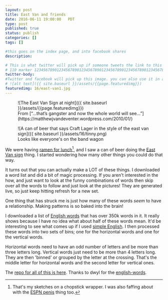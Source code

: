 ```yaml
---
layout: post
title: East Van and friends
date: 2016-06-11 19:00:00   PDT
type: post
published: true
status: publish
categories: []
tags: []

#this goes on the index page, and into facebook shares
description: 

# This is what twitter will pick up if someone tweets the link to this page 
# 110 marker 1234567890123456789012345678901234567890123456789012345678901234567890123456789012345678901234567890123456789
twitter-body:
#Twitter and facebook will pick up this image. you can also use it in a post with:
# ![alt text]({{ site.baseurl }}/assets/{{page.featuredimg}}) 
featuredimg: 16/east-van1.jpg
---
```

<style type="text/css">
    .definition{
        border-bottom: 2px solid;
        display: inline-block;
        width: 25%;
    }
    .cross-frame {
        background-color: black;
        display: inline-block;
        height: 20em;
        text-align: center;
        vertical-align: top;
        width: 33%;
    }
</style>

<figure>
![The East Van Sign at night]({{ site.baseurl }}/assets/{{page.featuredimg}})
<figcaption>
From [“…that’s gangster and now the whole world will see…”](https://matthewjvandeventer.wordpress.com/2010/01/)
</figcaption>
</figure>

<figure class="half-width right">
![A can of beer that says Craft Lager in the style of the east van sign]({{ site.baseurl }}/assets/16/tinny.png)
<figcaption>
Looks like everyone's on the band wagon
</figcaption>
</figure>

We were having [ramen for lunch](https://drive.google.com/file/d/1xPCi3ebZ6V-9p6F4Z5M48Z_s5h_3eMnd3w/view?usp=sharing)[^1], and I saw a can of beer doing the [East Van sign](https://en.wikipedia.org/wiki/East_Van_Cross) thing. I started wondering how many other things you could do that way.

It turns out that you can actually make a LOT of these things. I downloaded a word list and did a bit of magic processing. If you aren't interested in the how, and just want to look at the funny combinations of words then skip over all the words to follow and just look at the pictures! They are generated live, so just keep hitting refresh for a new set.

One thing that has struck me is just how many of these words _seem_ to have a relationship. Making patterns is so baked into the brain!

I downloaded a list of [English words](https://github.com/dwyl/english-words) that has over 350k words in it. It really shows because I have no idea what about half of these words mean. It'd be interesting to see what comes up if I used [simple English](https://en.wikipedia.org/wiki/Basic_English). I then processed these words into two sets of bins; one for the horizontal words and one for the vertical words.

Horizontal words need to have an odd number of letters and be more than three letters long. Vertical words just need to be more than 4 letters long. They are then 'binned' or grouped by the letter at the crossing. That's the middle letter for horizontal words and the second letter for vertical ones.

[^1]: That's my sketches on a chopstick wrapper. I was also faffing about with the [ESPN penis](https://www.buzzfeed.com/mrloganrhoades/fan-made-penis-sign-shown-on-live-tv-to-nations-delight) thing too.

<div id="cross-box"></div>
<div id="definitions"></div>

The [repo for all of this is here](https://github.com/notionparallax/east-van). Thanks to dwyl for the [english-words](https://github.com/dwyl/english-words).

<script type="text/javascript">
"use strict";
    document.addEventListener("DOMContentLoaded", function(event) { 
        var App = {};
        $.getJSON("/js/posts/east-van/hwords.json",  function( data ) { 
            App.hwords = data;
        
            $.getJSON("/js/posts/east-van/vwords.json",  function( data ) { 
                App.vwords = data;
                for (var i = 0; i < 10; i++) {
                  let random_letter = "abcdefghijklmnopqrstuvwxyz"[Math.floor(Math.random()*26)]
                  let hword = getWord(App.hwords, random_letter, 7);
                  let vword = getWord(App.vwords, random_letter, 8);
                  console.log(hword,vword);
                  addNewCross (hword, vword);
                  addDefinitions(hword, vword, "#definitions");
                }
            });
        });
        
        function getWord(words, letter, limit){
            let wordLength = 100;
            let word = "";
            while (wordLength>limit) {
                word = words[letter][Math.floor(Math.random() * words[letter].length)];
                wordLength = word.length;
            }
            return word;
        }

        function addDefinitions(hword, vword, selector){
            $(selector).append(`<ol class='definition'>
                                <li><a href='${"http://www.thefreedictionary.com/"+vword}' target='_blank'>${vword}</a></li>
                                <li><a href='${"http://www.thefreedictionary.com/"+hword}' target='_blank'>${hword}</a></li>
                                </ol>`);
        }

        function addNewCross (h_test_word, v_test_word){
            h_test_word = h_test_word.toUpperCase();
            v_test_word = v_test_word.toUpperCase();
             
            let h_letters = h_test_word.length;
            let v_letters = v_test_word.length;
             
            let rad = 8;
            let pad = 9;
            let box = 50;
             
            let vll = (0) + pad;
            let vlm = (Math.floor(h_letters/2) * box) + pad;
            let vrm = (vlm + box) + pad;
            let vrr = (h_letters * box) + pad;
             
            let htt = (0) + pad;
            let htm = (box) + pad;
            let hlm = (box * 2) + pad;
            let hll = (v_letters * box) + pad;
             
            let v_nudge = 7;
             
            let blur = 10;

            let svg_head = `<svg viewbox=\"0 0 ${vrr+(2*pad)} ${hll + (2 * pad)}\" xmlns=\"http://www.w3.org/2000/svg\">`;
            let svg_filter = `<filter id=\"blurMe\"><feGaussianBlur in=\"SourceGraphic\" stdDeviation=\"${blur}\" /></filter>`;
            let svg_bg = `<rect x=\"0\" y=\"0\" width=\"${vrr + (2 * pad)}\" height=\"${hll + (2 * pad)}\" fill=\"black\" />`;

            let path = `M${vll + rad} ${htm}`+ //1       
                       `L ${vlm - rad} ${htm}`+ //2
                       `A ${rad} ${rad}, 0, 0, 0, ${vlm} ${htm - rad}`+ //3
                       `L ${vlm}  ${htt + rad}`+ //4
                       `A ${rad} ${rad}, 0, 0, 1, ${vlm + rad} ${htt}`+ //5
                       `L ${vrm-rad}  ${htt}`+ //6
                       `A ${rad} ${rad}, 0, 0, 1, ${vrm} ${htt + rad}`+ //7
                       `L ${vrm} ${htm - rad}`+ //8
                       `A ${rad} ${rad}, 0, 0, 0, ${vrm + rad} ${htm}`+ //9
                       `L ${vrr-rad} ${htm}`+ //10
                       `A ${rad} ${rad}, 0, 0, 1, ${vrr} ${htm + rad}`+ //11
                       `L ${vrr} ${hlm-rad}`+ //12
                       `A ${rad} ${rad}, 0, 0, 1, ${vrr - rad} ${hlm}`+ //13
                       `L ${vrm+rad} ${hlm}`+ //14
                       `A ${rad} ${rad}, 0, 0, 0, ${vrm} ${hlm + rad}`+ //15
                       `L ${vrm} ${hll-rad}`+ //16
                       `A ${rad} ${rad}, 0, 0, 1, ${vrm-rad} ${hll}`+ //17
                       `L ${vlm+rad} ${hll}`+ //18
                       `A ${rad} ${rad}, 0, 0, 1, ${vlm} ${hll-rad}`+ //19
                       `L ${vlm} ${hlm+rad}`+ //20
                       `A ${rad} ${rad}, 0, 0, 0, ${vlm-rad} ${hlm}`+ //21
                       `L ${vll+rad} ${hlm}`+ //22
                       `A ${rad} ${rad}, 0, 0, 1,  ${vll} ${hlm-rad}`+ //23
                       `L  ${vll} ${htm+rad}`+ //24
                       `A ${rad} ${rad}, 0, 0, 1, ${vll + rad} ${htm}`;

            let svg_path = `<path id=\"glow_path\" d=\"${path}\" stroke=\"blue\" `+
                           `fill=\"none\" stroke-width=\"2\" fill-opacity=\"0.5\" filter=\"url(#blurMe)\"></path>`+
                           `<path id=\"main_path\" d=\"${path}\" stroke=\"white\" `+
                           `fill=\"none\" stroke-width=\"2\" fill-opacity=\"0.5\"></path>`;


            let svg_text = ""
            for (let index = 0, len = h_test_word.length; index < len; index++) {
              let letter = h_test_word[index];
              svg_text += `<text class=\"blur-text\"   text-anchor=\"middle\" x=\"${vll + index*box + (box/2)}\" y=\"${hlm - v_nudge}\" font-size=\"${box}\" font-family=\"sans-serif\" fill=\"white\" filter=\"url(#blurMe)\">${letter}</text>`;
              svg_text += `<text class=\"bright-text\" text-anchor=\"middle\" x=\"${vll + index*box + (box/2)}\" y=\"${hlm - v_nudge}\" font-size=\"${box}\" font-family=\"sans-serif\" fill=\"white\">${letter}</text>`;
            }

            for (let index = 0, len = v_test_word.length; index < len; index++) {
              let letter = v_test_word[index];
              if(index !== 1){
                svg_text += `<text class=\"blur-text\"   text-anchor=\"middle\" x=\"${vlm + box/2}\" y=\"${htt + (index*box)+box - v_nudge}\" font-size=\"${box}\" font-family=\"sans-serif\" fill=\"white\" filter=\"url(#blurMe)\">${letter}</text>`;
                svg_text += `<text class=\"bright-text\" text-anchor=\"middle\" x=\"${vlm + box/2}\" y=\"${htt + (index*box)+box - v_nudge}\" font-size=\"${box}\" font-family=\"sans-serif\" fill=\"white\">${letter}</text>`;
              }
            }

            let svg = svg_head + 
                      svg_filter + 
                      svg_bg + 
                      svg_path +
                      svg_text +
                      "</svg>"

            //let container = document.getElementById("cross-box");
            $("#cross-box").append("<div class='cross-frame'>"+svg+"</div>");
        }

        addNewCross ("van", "east");
        addNewCross ("craft", "lager");
        addDefinitions("van", "east", "#definitions");
        addDefinitions("craft", "lager", "#definitions");
    });
</script>
